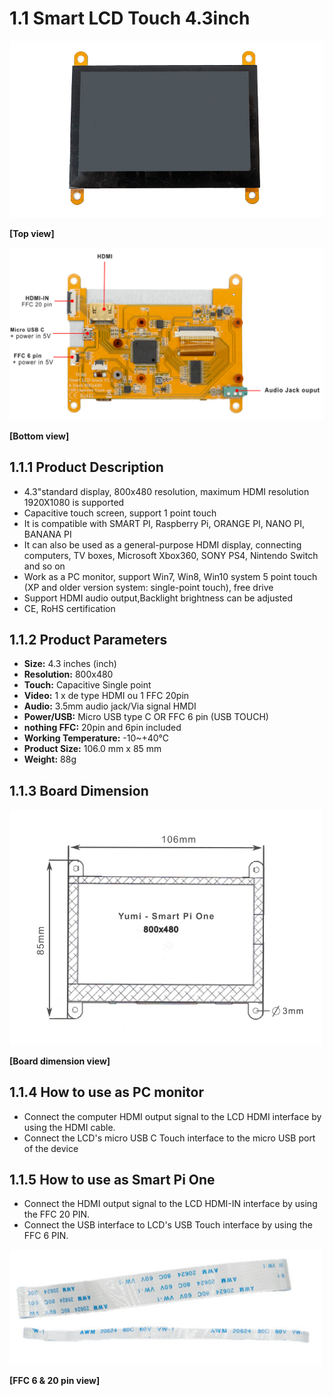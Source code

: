 # 1.1 Smart LCD Touch 4.3inch

<img src="../../img/SmartPi/Yumi_Components/SmartLCD_Touch_4.3inch800x400specifications/yumi-smartlcd-800x430-4.3inch-1.png" width="560" alt="Top view"> <p align="left">**[Top view]**</p>

<img src="../../img/SmartPi/Yumi_Components/SmartLCD_Touch_4.3inch800x400specifications/yumi-smartlcd-800x430-4.3inch-2.png" width="600" alt="TBottom view"> <p align="left">**[Bottom view]**</p>

## 1.1.1 Product Description

* 4.3"standard display, 800x480 resolution, maximum HDMI resolution 1920X1080 is supported
* Capacitive touch screen, support 1 point touch 
* It is compatible with SMART PI, Raspberry Pi, ORANGE PI, NANO PI, BANANA PI
* It can also be used as a general-purpose HDMI display, connecting computers, TV boxes, Microsoft Xbox360, SONY PS4, Nintendo Switch and so on
* Work as a PC monitor, support Win7, Win8, Win10 system 5 point touch (XP and older version system: single-point touch), free drive
* Support HDMI audio output,Backlight brightness can be adjusted
* CE, RoHS certification

## 1.1.2 Product Parameters
* **Size:**	4.3 inches (inch)
* **Resolution:**  800x480
* **Touch:** Capacitive Single point 
* **Video:** 1 x de type HDMI ou 1 FFC 20pin
* **Audio:** 3.5mm audio jack/Via signal HMDI
* **Power/USB:** Micro USB type C OR FFC 6 pin (USB TOUCH)
* **nothing FFC:** 20pin and 6pin included 
* **Working Temperature:** -10~+40℃
* **Product Size:** 106.0 mm x 85 mm
* **Weight:** 88g

## 1.1.3 Board Dimension 

<img src="../../img/SmartPi/Yumi_Components/SmartLCD_Touch_4.3inch800x400specifications/yumi-smartlcd-800x430-4.3inch-3.png" width="500" alt="Board dimension view"> <p align="left">**[Board dimension view]**</p>

## 1.1.4 How to use as PC monitor

* Connect the computer HDMI output signal to the LCD HDMI interface by using the HDMI cable.
* Connect the LCD's micro USB C Touch interface to the micro USB port of the device

## 1.1.5 How to use as Smart Pi One

* Connect the HDMI output signal to the LCD HDMI-IN interface by using the FFC 20 PIN.
* Connect the USB interface to LCD's USB Touch interface by using the FFC 6 PIN.

<img src="../../img/SmartPi/Yumi_Components/SmartLCD_Touch_4.3inch800x400specifications/ffc20-6pin.png" width="500" alt="FFC 6 & 20 pin view"> <p align="left">**[FFC 6 & 20 pin view]**</p>


